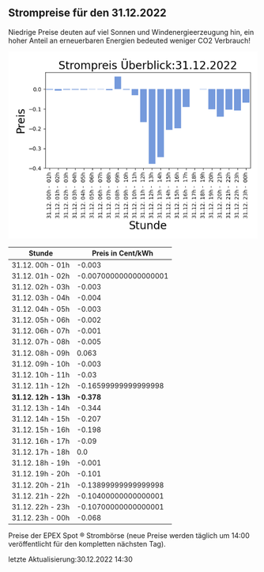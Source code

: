 
## Strompreise für den 31.12.2022

Niedrige Preise deuten auf viel Sonnen und Windenergieerzeugung hin, ein hoher Anteil an erneuerbaren Energien bedeuted weniger CO2 Verbrauch!

![Strompreis übersicht](imgs/strompreis_uebersicht.png)

| Stunde | Preis in Cent/kWh |
|---|---|
| 31.12. 00h -  01h | -0.003 | 
| 31.12. 01h -  02h | -0.007000000000000001 | 
| 31.12. 02h -  03h | -0.003 | 
| 31.12. 03h -  04h | -0.004 | 
| 31.12. 04h -  05h | -0.003 | 
| 31.12. 05h -  06h | -0.002 | 
| 31.12. 06h -  07h | -0.001 | 
| 31.12. 07h -  08h | -0.005 | 
| 31.12. 08h -  09h | 0.063 | 
| 31.12. 09h -  10h | -0.003 | 
| 31.12. 10h -  11h | -0.03 | 
| 31.12. 11h -  12h | -0.16599999999999998 | 
| **31.12. 12h -  13h** | **-0.378** | 
| 31.12. 13h -  14h | -0.344 | 
| 31.12. 14h -  15h | -0.207 | 
| 31.12. 15h -  16h | -0.198 | 
| 31.12. 16h -  17h | -0.09 | 
| 31.12. 17h -  18h | 0.0 | 
| 31.12. 18h -  19h | -0.001 | 
| 31.12. 19h -  20h | -0.101 | 
| 31.12. 20h -  21h | -0.13899999999999998 | 
| 31.12. 21h -  22h | -0.10400000000000001 | 
| 31.12. 22h -  23h | -0.10700000000000001 | 
| 31.12. 23h -  00h | -0.068 | 

Preise der EPEX Spot ® Strombörse (neue Preise werden täglich um 14:00 veröffentlicht für den kompletten nächsten Tag).

letzte Aktualisierung:30.12.2022 14:30